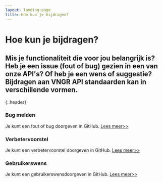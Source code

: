 ```yaml
---
layout: landing-page
title: Hoe kun je bijdragen?
---
```


# Hoe kun je bijdragen?

## Mis je functionaliteit die voor jou belangrijk is? Heb je een issue (fout of bug) gezien in een van onze API's? Of heb je een wens of suggestie? Bijdragen aan VNGR API standaarden kan in verschillende vormen.
{:.header}

<div class="row">
  <div class="col">
    <div class="card no-border">
      <div class="card-body">
        <h3 class="card-title">Bug melden</h3>
        <p class="card-text">
          Je kunt een fout of bug doorgeven in GitHub. <a href="https://vng-realisatie.github.io/API-Kennisbank/docs/bug_melden.html">Lees meer>></a>
        </p>
      </div>
    </div>
  </div>
  <div class="col">
    <div class="card no-border">
      <div class="card-body">
        <h3 class="card-title">Verbetervoorstel</h3>
        <p class="card-text">
        Je kunt een verbetervoorstel doorgeven in GitHub. <a href="https://vng-realisatie.github.io/API-Kennisbank/docs/verbetervoorstel.html">Lees meer>></a>
        </p>
      </div>
    </div>
  </div>
  <div class="col">
    <div class="card no-border">
      <div class="card-body">
        <h3 class="card-title">Gebruikerswens</h3>
        <p class="card-text">Je kunt een gebruikerswensdoorgeven in GitHub. <a href="https://vng-realisatie.github.io/API-Kennisbank/docs/gebruikerswens.html">Lees meer>></a>
        </p>
      </div>
    </div>
  </div>
</div>
<br>
